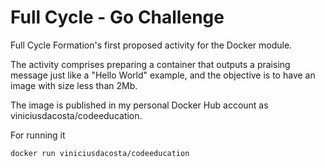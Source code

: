 # Full Cycle - Go Challenge

Full Cycle Formation's first proposed activity for the Docker module.

The activity comprises preparing a container that outputs a praising message just like a "Hello World" example, and the objective is to have an image with size less than 2Mb.

The image is published in my personal Docker Hub account as viniciusdacosta/codeeducation.

For  running it

```
docker run viniciusdacosta/codeeducation
```
